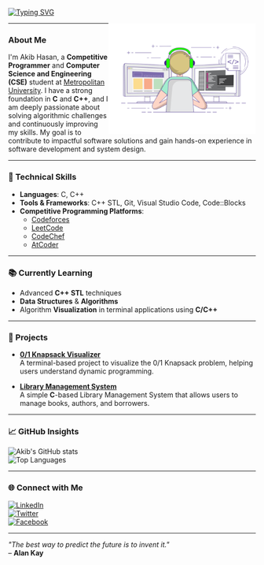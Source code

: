 [![Typing SVG](https://readme-typing-svg.demolab.com?font=Fira+Code&pause=800&color=00FFFF&center=true&vCenter=true&width=600&lines=Hi+there;I'm+Akib+Hasan;Competitive+Programmer+%7C+CSE+Undergrad)](https://git.io/typing-svg)

<img align="right" alt="Coding" width="300" src="https://raw.githubusercontent.com/devSouvik/devSouvik/master/gif3.gif" />

---

### About Me  
I'm Akib Hasan, a **Competitive Programmer** and **Computer Science and Engineering (CSE)** student at [Metropolitan University](https://metrouni.edu.bd/). I have a strong foundation in **C** and **C++**, and I am deeply passionate about solving algorithmic challenges and continuously improving my skills. My goal is to contribute to impactful software solutions and gain hands-on experience in software development and system design.

---

### 🔧 Technical Skills  

- **Languages**: C, C++  
- **Tools & Frameworks**: C++ STL, Git, Visual Studio Code, Code::Blocks  
- **Competitive Programming Platforms**:  
  - [Codeforces](https://codeforces.com/profile/ak1b_hasan)  
  - [LeetCode](https://leetcode.com/u/ak1b_hasan/)  
  - [CodeChef](https://www.codechef.com/users/jax_teller)  
  - [AtCoder](https://atcoder.jp/users/akib_hasannnn)

---

### 📚 Currently Learning  
- Advanced **C++ STL** techniques  
- **Data Structures** & **Algorithms**  
- Algorithm **Visualization** in terminal applications using **C/C++**

---

### 🚀 Projects  

- [**0/1 Knapsack Visualizer**](https://github.com/ak1bhasan/knapsack-visualizer)  
  A terminal-based project to visualize the 0/1 Knapsack problem, helping users understand dynamic programming.

- [**Library Management System**](https://github.com/ak1bhasan/library-management)  
  A simple **C**-based Library Management System that allows users to manage books, authors, and borrowers.

---

### 📈 GitHub Insights  

![Akib's GitHub stats](https://github-readme-stats.vercel.app/api?username=ak1bhasan&show_icons=true&theme=tokyonight)  
![Top Languages](https://github-readme-stats.vercel.app/api/top-langs/?username=ak1bhasan&layout=compact&theme=tokyonight)

---

### 🌐 Connect with Me  

[![LinkedIn](https://img.shields.io/badge/LinkedIn-0A66C2?style=for-the-badge&logo=linkedin&logoColor=white)](https://www.linkedin.com/in/ak1bhasan/)  
[![Twitter](https://img.shields.io/badge/Twitter-1DA1F2?style=for-the-badge&logo=twitter&logoColor=white)](https://x.com/__akibbb)  
[![Facebook](https://img.shields.io/badge/Facebook-1877F2?style=for-the-badge&logo=facebook&logoColor=white)](https://www.facebook.com/akib.hasan.148553)  

---

_"The best way to predict the future is to invent it."_  
– **Alan Kay**
